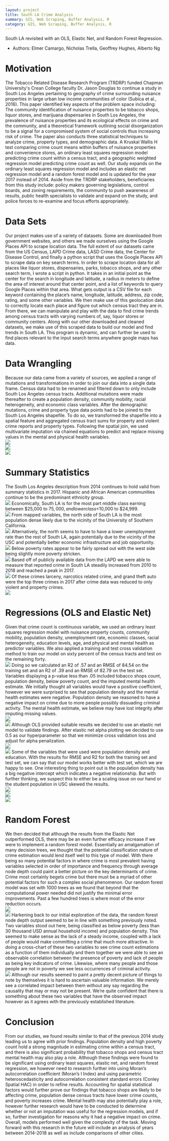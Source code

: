 ```yaml
---
layout: project
title: South LA Crime Analysis
summary: GIS, Web Scraping, Buffer Analysis, R
category: GIS, Web Scraping, Buffer Analysis, R
---
```


South LA revisited with an OLS, Elastic Net, and Random Forest Regression.
- Authors: Elmer Camargo, Nicholas Trella, Geoffrey Hughes, Alberto Ng 

Motivation
======
The Tobacco Related Disease Research Program (TRDRP) funded Chapman University's Crean College faculty Dr. Jason Douglas to continue a study in South Los Angeles pertaining to geography of crime surrounding nuisance properties in large urban low income communities of color (Subica et al., 2016). 
This paper identified key aspects of the problem space including: The community identification of nuisance properties to be tobacco shops, liquor stores, and marijuana dispensaries in South Los Angeles, the prevalence of nuisance properties and its ecological effects on crime and the community, and a theoretical framework outlining social disorganization to be a signal for a compromised system of social controls thus increasing risk of crime. The paper also conducts three statistical techniques to analyze crime, property types, and demographic data. A Kruskal Wallis H test comparing crime count means within buffers of nuisance properties and convenience stores, an ordinary least squares regression model predicting crime count within a census tract, and a geographic weighted regression model predicting crime count as well. 
Our study expands on the ordinary least squares regression model and includes an elastic net regression model and a random forest model and is updated for the year 2017 instead of 2014. Aside from the TRDRP stakeholders, beneficiaries from this study include: policy makers governing legislations, control boards, and zoning requirements, the community to push awareness of results, public health specialists to validate and expand on the study, and police forces to re-examine and focus efforts appropriately.

Data Sets
======
Our project makes use of a variety of datasets. Some are downloaded from government websites, and others we made ourselves using the Google Places API to scrape location data. The full extent of our datasets came from the US Census, LAPD Crime data, LASD Crime data, the Center for Disease Control, and finally a python script that uses the Google Places API to scrape data on key search terms. 	In order to scrape location data for all places like liquor stores, dispensaries, parks, tobacco shops, and any other search term, I wrote a script in python. It takes in an initial point as the center for the search in longitude and latitude, a radius in meters to define the area of interest around that center point, and a list of keywords to query Google Places within that area. What gets output is a CSV file for each keyword containing the place’s name, longitude, latitude, address, zip code, rating, and some other variables. We then make use of this geolocation data to correctly locate each place and figure out which census tract they are in. From there, we can manipulate and play with the data to find crime trends among census tracts with varying numbers of, say, liquor stores or community centers. Along with our other downloaded and cleaned datasets, we make use of this scraped data to build our model and find trends in South LA. This program is dynamic, and can further be used to find places relevant to the input search terms anywhere google maps has data.

Data Wrangling
======
Because our data came from a variety of sources, we applied a range of mutations and transformations in order to join our data into a single data frame. Census data had to be renamed and filtered down to only include South Los Angeles census tracts. Additional mutations were made thereafter to create a population density, community mobility, racial heterogeneity, and economic class variables. After the demographic mutations, crime and property type data points had to be joined to the South Los Angeles shapefile. To do so, we transformed the shapefile into a spatial feature and aggregated census tract sums for property and violent crime reports and property types. Following the spatial join, we used multivariate imputation via chained equations to predict and replace missing values in the mental and physical health variables.
<br/><img src='/images/orientation.png'>
<br/><img src='/images/county_crime.png'>
<br/><img src='/images/sla_crime.jpg'>

Summary Statistics
======
The South Los Angeles description from 2014 continues to hold valid from summary statistics in 2017. Hispanic and African American communities continue to be the predominant ethnicity group. <br/><img src='/images/demographics.png'> Economically, South LA is for the most part middle class earning between $25,000 to $75,000, and lower class  <$10,000 to $24,999.<br/><img src='/images/econ_chars.png'> From mapped variables, the north side of South LA is the most population dense likely due to the vicinity of the University of Southern California. <br/><img src='/images/pop_density.jpg'> Alternatively, the north seems to have to have a lower unemployment rate than the rest of South LA, again potentially due to the vicinity of the USC and potentially better economic infrastructure and job opportunity. <br/><img src='/images/unemployment.jpg'> Below poverty rates appear to be fairly spread out with the west side being slightly more poverty stricken. <br/><img src='/images/below_pov.jpg'>
	Based off of publicly available data from the LAPD we were able to measure that reported crime in South LA steadily increased from 2010 to 2018 and reached a peak in 2017.<br/><img src='/images/crime_rate.jpg'> Of these crimes larceny, narcotics related crime, and grand theft auto were the top three crimes in 2017 after crime data was reduced to only violent and property crimes. <br/><img src='/images/top_crimes.png'>

Regressions (OLS and Elastic Net)
======
Given that crime count is continuous variable, we used an ordinary least squares regression model with nuisance property counts, community mobility, population density, unemployment rate, economic classes, racial heterogeneity, education levels, age, and physical and mental health as predictor variables. We also applied a training and test cross validation method to train our model on sixty percent of the census tracts and test on the remaining forty. <br/><img src='/images/ols_call.png'> Doing so we calculated an R2 of .57 and an RMSE of 84.54 on the training set and an R2 of .39 and an RMSE of 82.79 on the test set. Variables displaying a p-value less than .05 included tobacco shops count, population density, below poverty count, and the imputed mental health estimate. We initially thought all variables would have a positive coefficient, however we were surprised to see that population density and the mental health estimates were negative. Population density we reasoned to have a negative impact on crime due to more people possibly dissuading criminal activity. The mental health estimate, we believe may have lost integrity after imputing missing values. <br/><img src='/images/ols_coef.png'> <br/><img src='/images/ols_results.png'> Although OLS provided suitable results we decided to use an elastic net model to validate findings.
After elastic net alpha plotting we decided to use 0.5 as our hyperparameter so that we minimize cross validation loss and adjust for alpha penalization. <br/><img src='/images/enet.png'> <br/><img src='/images/lambda.png'> Some of the variables that were used were population density and education. With the results for RMSE and R2 for both the training set and test set, we can say that our model works better with test set, which we are happy to see. One interesting thing to point out is the population density has a big negative intercept which indicates a negative relationship. But with further thinking, we suspect this to either be a scaling issue on our hand or the student population in USC skewed the results. <br/><img src='/images/enet_call.png'> <br/><img src='/images/enet_coef.png'> <br/><img src='/images/enet_results.png'>

Random Forest
======
We then decided that although the results from the Elastic Net outperformed OLS, there may be an even further efficacy increase if we were to implement a random forest model. Essentially an amalgamation of many decision trees, we thought that the potential classification nature of crime estimation would lend itself well to this type of model. With there being so many potential factors in where crime is most prevalent having variables selected in order of importance and frequency through average node depth could paint a better picture on the key determinants of crime. Crime most certainly begets crime but there must be a myriad of other potential factors for such a complex social phenomenon. 
	Our random forest model was set with 1000 trees as we found that beyond that the computational power needed did not justify the minimal error improvements. Past a few hundred trees is where most of the error reduction occurs. <br/><img src='/images/rf_errors.png'> <br/><img src='/images/importance.png'> Harkening back to our initial exploration of the data, the random forest node depth output seemed to be in line with something previously noted. Two variables stood out here, being classified as below poverty (less than 30 thousand USD annual household income) and population density. This seemed to make sense as the lack of a steady income, coupled with a lack of people would make committing a crime that much more attractive. In doing a cross-chart of these two variables to see crime count estimations as a function of them individually and them together we were able to see an observable correlation between the presence of poverty and lack of people as being key indicators of crime. Likewise, where many people and those people are not in poverty we see less occurrences of criminal activity. <br/><img src='/images/pov_pop.png'> Although our results seemed to paint a pretty decent picture of things to note by themselves it is hard to ascertain valuable information. We merely see a correlated impact between them without any say regarding the causality that may or may not be present. We’re quite confident that there is something about these two variables that have the observed impact however as it agrees with the previously established literature. 

Conclusion
======
From our studies, we found results similar to that of the previous 2014 study leading us to agree with prior findings. Population density and high poverty count hold a strong magnitude in estimating crime within a census tract, and there is also significant probability that tobacco shops and census tract mental health may also play a role. Although these findings were found to be significant using ordinary least squares, elastic net, and random forest regression, we however need to research further into using Moran’s autocorrelation coefficient (Moran’s I Index) and using parametric heteroscedasticity and autocorrelation consistent standard errors (Conley Spatial HAC)  in order to refine results. Accounting for spatial statistical factors would further prove our findings that tobacco shops are likely to be affecting crime, population dense census tracts have lower crime counts, and poverty increases crime. Mental health may also potentially play a role, however further research would have to be conducted to determine whether or not an imputation was useful for the regression models, and if so, further investigation for reasons why it had a negative impact on crime. Overall, models performed well given the complexity of the task. Moving forward with this research in the future will include an analysis of years between 2014-2018 as well as include comparisons of other cities.    

